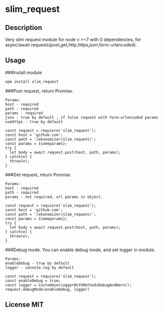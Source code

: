 # slim_request
## Description
Very slim request module for node v >=7 with 0 dependencies, for async/await requests(post,get,http,https,json,form-urlencoded).

## Usage
###Install module
```
npm install slim_request
```
###Post request, return Promise.
```
Params: 
host - required
path - required
params - required
json - true by default , if false request with form-urlencoded params
useHttps - true by default

const request = requiere('slim_request');
const host = 'github.com';
const path = '/ekonomizer/slim_request/';
const params = {someparams};
try {
  let body = await request.post(host, path, params); 
} catch(e) {
  throw(e);
}
```

###Get request, return Promise.
```
Params:
host - required
path - required
params - not required, url params in object.

const request = requiere('slim_request');
const host = 'github.com';
const path = '/ekonomizer/slim_request/';
const params = {someparams};
try {
  let body = await request.post(host, path, params);
} catch(e) {
  throw(e);
}
```

###Debug mode. You can enable debug mode, and set logger in module.
```
Params:
enableDebug - true by default
logger - console.log by default

const request = requiere('slim_request');
const enableDebug = true;
const logger = CustomUserLoggerWithMethodsDebugAndWarn();
request.debugMode(enableDebug, logger)
```
## License MIT
